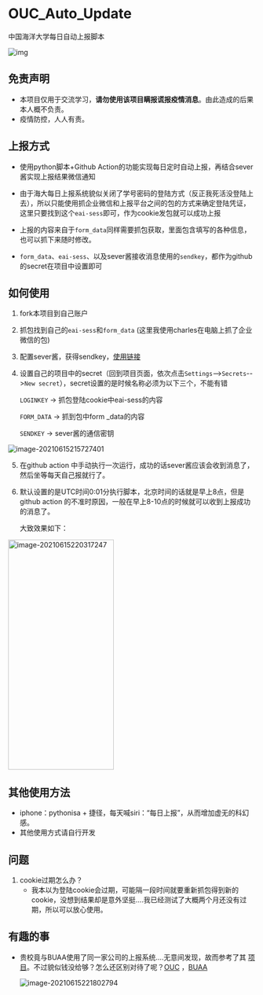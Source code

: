# OUC_Auto_Update

中国海洋大学每日自动上报脚本

![img](https://tva1.sinaimg.cn/large/008i3skNgy1grja45z8ecj30ku0akwf8.jpg)

## 免责声明

- 本项目仅用于交流学习，**请勿使用该项目瞒报谎报疫情消息**。由此造成的后果本人概不负责。
- 疫情防控，人人有责。

## 上报方式

- 使用python脚本+Github Action的功能实现每日定时自动上报，再结合sever酱实现上报结果微信通知

- 由于海大每日上报系统貌似关闭了学号密码的登陆方式（反正我死活没登陆上去），所以只能使用抓企业微信和上报平台之间的包的方式来确定登陆凭证，这里只要找到这个`eai-sess`即可，作为cookie发包就可以成功上报

- 上报的内容来自于`form_data`同样需要抓包获取，里面包含填写的各种信息，也可以抓下来随时修改。

- `form_data`、`eai-sess`、以及sever酱接收消息使用的`sendkey`，都作为github的secret在项目中设置即可



## 如何使用

1. fork本项目到自己账户
2. 抓包找到自己的`eai-sess`和`form_data` (这里我使用charles在电脑上抓了企业微信的包)

3. 配置sever酱，获得sendkey，[使用链接](https://sct.ftqq.com/)

4. 设置自己的项目中的secret（回到项目页面，依次点击`Settings`-->`Secrets`-->`New secret`），secret设置的是时候名称必须为以下三个，不能有错

   `LOGINKEY` -> 抓包登陆cookie中eai-sess的内容

   `FORM_DATA`  -> 抓到包中form _data的内容

   `SENDKEY` -> sever酱的通信密钥

![image-20210615215727401](https://tva1.sinaimg.cn/large/008i3skNgy1grjau3a3x1j31g00eqdh2.jpg)

5. 在github action 中手动执行一次运行，成功的话sever酱应该会收到消息了，然后坐等每天自己报就行了。

6. 默认设置的是UTC时间0:01分执行脚本，北京时间的话就是早上8点，但是github action 的不准时原因，一般在早上8-10点的时候就可以收到上报成功的消息了。

   大致效果如下：

<img width="215" height="468" src="https://tva1.sinaimg.cn/large/008i3skNgy1grjav65d5pj30ku1947ak.jpg" alt="image-20210615220317247" />

## 其他使用方法

- iphone：pythonisa + 捷径，每天喊siri：“每日上报”，从而增加虚无的科幻感。
- 其他使用方式请自行开发

## 问题

1. cookie过期怎么办？
    - 我本以为登陆cookie会过期，可能隔一段时间就要重新抓包得到新的cookie，没想到结果却是意外坚挺….我已经测试了大概两个月还没有过期，所以可以放心使用。

## 有趣的事

- 贵校竟与BUAA使用了同一家公司的上报系统….无意间发现，故而参考了其 [项目](https://github.com/windiboy/BUAAAutoUpdate)。不过貌似钱没给够？怎么还区别对待了呢？[OUC](https://pingan.ouc.edu.cn/uc/wap/login) ，[BUAA](https://app.buaa.edu.cn/uc/wap/login)

  ![image-20210615221802794](https://tva1.sinaimg.cn/large/008i3skNgy1grjbaj2399j31120u044i.jpg)
